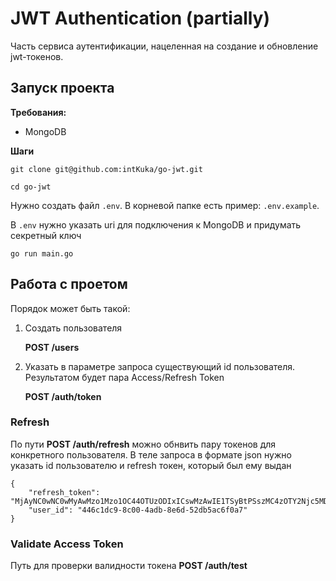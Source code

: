 # JWT Authentication (partially)
Часть сервиса аутентификации, нацеленная на создание и обновление jwt-токенов.

## Запуск проекта
**Требования:**
 - MongoDB
 
**Шаги**
``` 
git clone git@github.com:intKuka/go-jwt.git
 ```
``` 
cd go-jwt
 ```
Нужно создать файл `.env`. В корневой папке есть пример: `.env.example`.

В `.env` нужно указать uri для подключения к MongoDB и придумать секретный ключ
``` 
go run main.go
 ```

## Работа с проетом
Порядок может быть такой:

1. Создать пользователя

   __POST /users__

2. Указать в параметре запроса существующий id пользователя. Результатом будет пара Access/Refresh Token

   __POST /auth/token__
   
### Refresh
По пути __POST /auth/refresh__ можно обнвить пару токенов для конкретного пользователя.
В теле запроса в формате json нужно указать id пользователю и refresh токен, который был ему выдан
    
    {
        "refresh_token": "MjAyNC0wNC0wMyAwMzo1Mzo1OC44OTUzODIxICswMzAwIE1TSyBtPSszMC4zOTY2Njc5MDE=",
        "user_id": "446c1dc9-8c00-4adb-8e6d-52db5ac6f0a7"
    }

### Validate Access Token
Путь для проверки валидности токена __POST /auth/test__